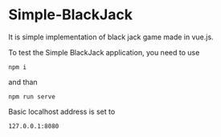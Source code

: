 # Simple-BlackJack
It is simple implementation of black jack game made in vue.js.

To test the Simple BlackJack application, you need to use 
```console
npm i
```
and than 
```console
npm run serve
```

Basic localhost address is set to 
```console
127.0.0.1:8080
```
